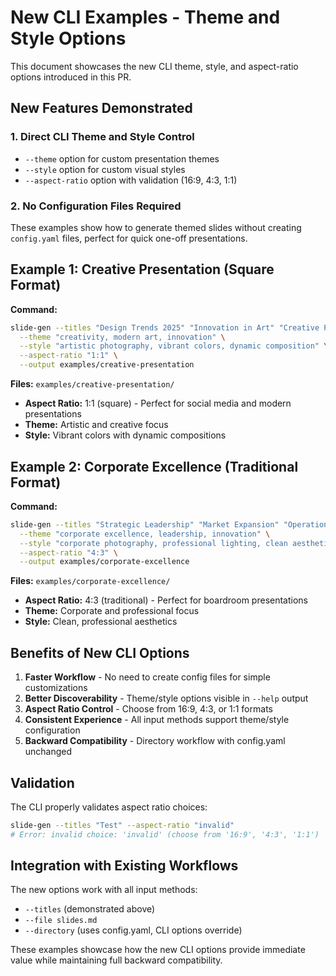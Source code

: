 # New CLI Examples - Theme and Style Options

This document showcases the new CLI theme, style, and aspect-ratio options introduced in this PR.

## New Features Demonstrated

### 1. Direct CLI Theme and Style Control
- `--theme` option for custom presentation themes
- `--style` option for custom visual styles  
- `--aspect-ratio` option with validation (16:9, 4:3, 1:1)

### 2. No Configuration Files Required
These examples show how to generate themed slides without creating `config.yaml` files, perfect for quick one-off presentations.

## Example 1: Creative Presentation (Square Format)

**Command:**
```bash
slide-gen --titles "Design Trends 2025" "Innovation in Art" "Creative Process" "Future Vision" \
  --theme "creativity, modern art, innovation" \
  --style "artistic photography, vibrant colors, dynamic composition" \
  --aspect-ratio "1:1" \
  --output examples/creative-presentation
```

**Files:** `examples/creative-presentation/`
- **Aspect Ratio:** 1:1 (square) - Perfect for social media and modern presentations
- **Theme:** Artistic and creative focus
- **Style:** Vibrant colors with dynamic compositions

## Example 2: Corporate Excellence (Traditional Format)

**Command:**
```bash
slide-gen --titles "Strategic Leadership" "Market Expansion" "Operational Excellence" "Financial Growth" \
  --theme "corporate excellence, leadership, innovation" \
  --style "corporate photography, professional lighting, clean aesthetics" \
  --aspect-ratio "4:3" \
  --output examples/corporate-excellence
```

**Files:** `examples/corporate-excellence/`
- **Aspect Ratio:** 4:3 (traditional) - Perfect for boardroom presentations
- **Theme:** Corporate and professional focus  
- **Style:** Clean, professional aesthetics

## Benefits of New CLI Options

1. **Faster Workflow** - No need to create config files for simple customizations
2. **Better Discoverability** - Theme/style options visible in `--help` output
3. **Aspect Ratio Control** - Choose from 16:9, 4:3, or 1:1 formats
4. **Consistent Experience** - All input methods support theme/style configuration
5. **Backward Compatibility** - Directory workflow with config.yaml unchanged

## Validation

The CLI properly validates aspect ratio choices:
```bash
slide-gen --titles "Test" --aspect-ratio "invalid"
# Error: invalid choice: 'invalid' (choose from '16:9', '4:3', '1:1')
```

## Integration with Existing Workflows

The new options work with all input methods:
- `--titles` (demonstrated above)
- `--file slides.md` 
- `--directory` (uses config.yaml, CLI options override)

These examples showcase how the new CLI options provide immediate value while maintaining full backward compatibility.